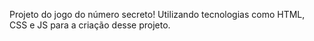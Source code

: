 Projeto do jogo do número secreto!
Utilizando tecnologias como HTML, CSS e JS para a criação desse projeto.
